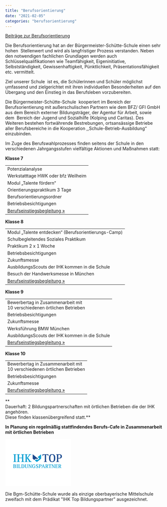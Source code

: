```yaml
---
title: "Berufsorientierung"
date: "2021-02-05"
categories: "berufsorientierung"
---
```


[Beiträge zur Berufsorientierung](https://volksschule-partenkirchen.de/category/berufsorientierung/)

Die Berufsorientierung hat an der Bürgermeister-Schütte-Schule einen sehr hohen  Stellenwert und wird als langfristiger Prozess verstanden. Neben den notwendigen fachlichen Grundlagen werden auch Schlüsselqualifikationen wie Teamfähigkeit, Eigeninitiative, Selbstständigkeit, Gewissenhaftigkeit, Pünktlichkeit, Präsentationsfähigkeit etc. vermittelt.

Ziel unserer Schule  ist es, die Schülerinnen und Schüler möglichst umfassend und zielgerichtet mit ihren individuellen Besonderheiten auf den Übergang und den Einstieg in das Berufsleben vorzubereiten.

Die Bürgermeister-Schütte-Schule  kooperiert im Bereich der Berufsorientierung mit außerschulischen Partnern wie dem BFZ/ GFI GmbH aus dem Bereich externer Bildungsträger, der Agentur für Arbeit, sowie dem  Bereich der Jugend und Sozialhilfe (Kolping und Caritas). Des Weiteren bestehen fortwährende Bestrebungen, ortsansässige Betriebe aller Berufsbereiche in die Kooperation ,,Schule-Betrieb-Ausbildung“ einzubinden.

  
Im Zuge des Berufswahlprozesses finden seitens der Schule in den verschiedenen Jahrgangsstufen vielfältige Aktionen und Maßnahmen statt:

**Klasse 7**

<table><tbody><tr><td>Potenzialanalyse</td></tr><tr><td>Werkstatttage HWK oder bfz Weilheim</td></tr><tr><td>Modul „Talente fördern“</td></tr><tr><td>Orientierungspraktikum 3 Tage</td></tr><tr><td>Berufsorientierungsordner</td></tr><tr><td>Betriebsbesichtigungen</td></tr><tr><td><a href="https://volksschule-partenkirchen.de/personen/schulberatung/berufsberatung/" data-type="page" data-id="534">Berufseinstiegsbegleitung »</a></td></tr></tbody></table>

**Klasse 8**

<table><tbody><tr><td>Modul „Talente entdecken“ (Berufsorientierungs-Camp)</td></tr><tr><td>Schulbegleitendes Soziales Praktikum</td></tr><tr><td>Praktikum 2 x 1 Woche</td></tr><tr><td>Betriebsbesichtigungen</td></tr><tr><td>Zukunftsmesse</td></tr><tr><td>AusbildungsScouts der IHK kommen in die Schule</td></tr><tr><td>Besuch der Handwerksmesse in München</td></tr><tr><td><a href="https://volksschule-partenkirchen.de/personen/schulberatung/berufsberatung/">Berufseinstiegsbegleitung »</a></td></tr></tbody></table>

**Klasse 9**

<table><tbody><tr><td>Bewerbertag in Zusammenarbeit mit<br>10 verschiedenen örtlichen Betrieben</td></tr><tr><td>Betriebsbesichtigungen</td></tr><tr><td>Zukunftsmesse</td></tr><tr><td>Werksführung BMW München</td></tr><tr><td>AusbildungsScouts der IHK kommen in die Schule</td></tr><tr><td><a href="https://volksschule-partenkirchen.de/personen/schulberatung/berufsberatung/"></a><a href="https://volksschule-partenkirchen.de/personen/schulberatung/berufsberatung/"></a><a href="https://volksschule-partenkirchen.de/personen/schulberatung/berufsberatung/">Berufseinstiegsbegleitung »</a></td></tr></tbody></table>

**Klasse 10**

<table><tbody><tr><td>Bewerbertag in Zusammenarbeit mit<br>10 verschiedenen örtlichen Betrieben</td></tr><tr><td>Betriebsbesichtigungen</td></tr><tr><td>Zukunftsmesse</td></tr><tr><td><a href="http://www.volksschule-partenkirchen.de/?PERSONEN:SCHULBERATUNG:Berufsberatung"></a><a href="http://s522938624.online.de/personen/schulberatung/berufsberatung/"></a><a href="https://volksschule-partenkirchen.de/personen/schulberatung/berufsberatung/">Berufseinstiegsbegleitung »</a></td></tr></tbody></table>

**  
Dauerhaft: 2 Bildungspartnerschaften mit örtlichen Betrieben die der IHK angehören.  
Diese finden klassenübergreifend statt.**

**In Planung ein regelmäßig stattfindendes Berufs-Cafe in Zusammenarbeit mit örtlichen Betrieben**

![](images/Logo-IHK-Top-Bildungspartner.png)

Die Bgm-Schütte-Schule wurde als einzige oberbayerische Mittelschule  
zweifach mit dem Prädikat "IHK Top Bildungspartner" ausgezeichnet.
